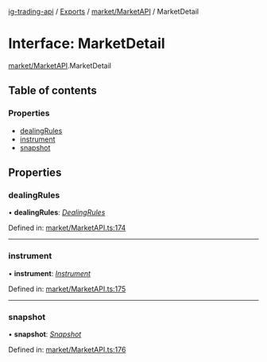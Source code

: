[ig-trading-api](../README.md) / [Exports](../modules.md) / [market/MarketAPI](../modules/market_marketapi.md) / MarketDetail

# Interface: MarketDetail

[market/MarketAPI](../modules/market_marketapi.md).MarketDetail

## Table of contents

### Properties

- [dealingRules](market_marketapi.marketdetail.md#dealingrules)
- [instrument](market_marketapi.marketdetail.md#instrument)
- [snapshot](market_marketapi.marketdetail.md#snapshot)

## Properties

### dealingRules

• **dealingRules**: [_DealingRules_](market_marketapi.dealingrules.md)

Defined in: [market/MarketAPI.ts:174](https://github.com/bennycode/ig-trading-api/blob/8f9d994/src/market/MarketAPI.ts#L174)

---

### instrument

• **instrument**: [_Instrument_](market_marketapi.instrument.md)

Defined in: [market/MarketAPI.ts:175](https://github.com/bennycode/ig-trading-api/blob/8f9d994/src/market/MarketAPI.ts#L175)

---

### snapshot

• **snapshot**: [_Snapshot_](market_marketapi.snapshot.md)

Defined in: [market/MarketAPI.ts:176](https://github.com/bennycode/ig-trading-api/blob/8f9d994/src/market/MarketAPI.ts#L176)
